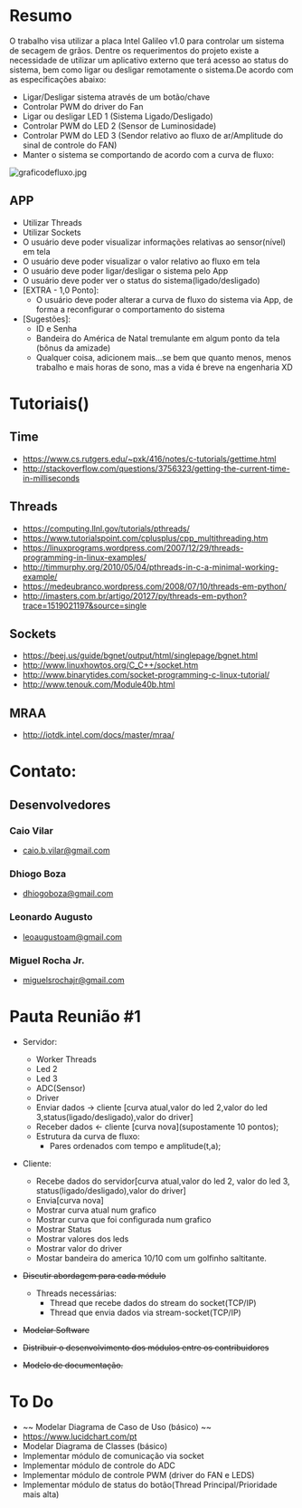 # Resumo #
 O trabalho visa utilizar a placa Intel Galileo v1.0 para controlar um sistema de secagem de grãos. Dentre os requerimentos do projeto existe a necessidade de utilizar um aplicativo externo que terá acesso ao status do sistema, bem como ligar ou desligar remotamente o sistema.De acordo com as especificações abaixo:

+ Ligar/Desligar sistema através de um botão/chave
+ Controlar PWM do driver do Fan
+ Ligar ou desligar LED 1 (Sistema Ligado/Desligado)
+ Controlar PWM do LED 2 (Sensor de Luminosidade)
+ Controlar PWM do LED 3 (Sendor relativo ao fluxo de ar/Amplitude do sinal de controle do FAN)
+ Manter o sistema se comportando de acordo com a curva de fluxo:

![graficodefluxo.jpg](https://bitbucket.org/repo/AKknRy/images/3321541813-graficodefluxo.jpg)

## APP ##

+ Utilizar Threads
+ Utilizar Sockets
+ O usuário deve poder visualizar informações relativas ao sensor(nível) em tela
+ O usuário deve poder visualizar o valor relativo ao fluxo em tela
+ O usuário deve poder ligar/desligar o sistema pelo App
+ O usuário deve poder ver o status do sistema(ligado/desligado)
+ [EXTRA - 1,0 Ponto]:
    * O usuário deve poder alterar a curva de fluxo do sistema via App, de forma a reconfigurar o comportamento do sistema
+ [Sugestões]:
    * ID e Senha
    * Bandeira do América de Natal tremulante em algum ponto da tela (bônus da amizade)
    * Qualquer coisa, adicionem mais...se bem que quanto menos, menos trabalho e mais horas de sono, mas a vida é breve na engenharia XD

# Tutoriais() #

## Time ##

+ https://www.cs.rutgers.edu/~pxk/416/notes/c-tutorials/gettime.html
+ http://stackoverflow.com/questions/3756323/getting-the-current-time-in-milliseconds


## Threads ##

+ https://computing.llnl.gov/tutorials/pthreads/
+ https://www.tutorialspoint.com/cplusplus/cpp_multithreading.htm
+ https://linuxprograms.wordpress.com/2007/12/29/threads-programming-in-linux-examples/
+ http://timmurphy.org/2010/05/04/pthreads-in-c-a-minimal-working-example/
+ https://medeubranco.wordpress.com/2008/07/10/threads-em-python/
+ http://imasters.com.br/artigo/20127/py/threads-em-python?trace=1519021197&source=single

## Sockets ##

+ https://beej.us/guide/bgnet/output/html/singlepage/bgnet.html
+ http://www.linuxhowtos.org/C_C++/socket.htm
+ http://www.binarytides.com/socket-programming-c-linux-tutorial/
+ http://www.tenouk.com/Module40b.html
## MRAA ##

+ http://iotdk.intel.com/docs/master/mraa/

# Contato: #

## Desenvolvedores ##

### Caio Vilar ###

 - caio.b.vilar@gmail.com

### Dhiogo Boza ###

 - dhiogoboza@gmail.com

### Leonardo Augusto ###

 - leoaugustoam@gmail.com

### Miguel Rocha Jr. ###

 - miguelsrochajr@gmail.com

# Pauta Reunião #1 #

+ Servidor:
    * Worker Threads
    * Led 2
    * Led 3
    * ADC(Sensor)
    * Driver
    * Enviar dados -> cliente [curva atual,valor do led 2,valor do led 3,status(ligado/desligado),valor do driver]
    * Receber dados <- cliente [curva nova](supostamente 10 pontos);
    * Estrutura da curva de fluxo:  
       * Pares ordenados com tempo e amplitude(t,a);


+ Cliente:

    * Recebe dados do servidor[curva atual,valor do led 2, valor do led 3, status(ligado/desligado),valor do driver]
    * Envia[curva nova]
    * Mostrar curva atual num grafico
    * Mostrar curva que foi configurada num grafico
    * Mostrar Status
    * Mostrar valores dos leds
    * Mostrar valor do driver
    * Mostar bandeira do america 10/10 com um golfinho saltitante.

+ ~~Discutir abordagem para cada módulo~~
   * Threads necessárias:
       * Thread que recebe dados do stream do socket(TCP/IP)
       * Thread que envia dados via stream-socket(TCP/IP)
+ ~~Modelar Software~~
+ ~~Distribuir o desenvolvimento dos módulos entre os contribuidores~~
+ ~~Modelo de documentação.~~

# To Do #
 
+ ~~ Modelar Diagrama de Caso de Uso (básico) ~~ 
+ https://www.lucidchart.com/pt
+ Modelar Diagrama de Classes (básico)
+ Implementar módulo de comunicação via socket
+ Implementar módulo de controle do ADC
+ Implementar módulo de controle PWM (driver do FAN e LEDS)
+ Implementar módulo de status do botão(Thread Principal/Prioridade mais alta)